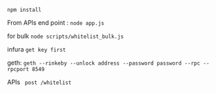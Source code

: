 `npm install`

From APIs end point :
`node app.js`

for bulk
`node scripts/whitelist_bulk.js`

infura
`get key first`

geth:
`geth --rinkeby --unlock address --password password --rpc --rpcport 8549`

APIs
` post /whitelist`
